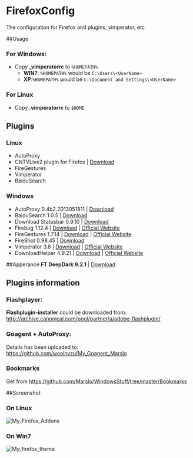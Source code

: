 FirefoxConfig
=============

The configuration for Firefox and plugins, vimperator, etc

##Usage
### For Windows:
- Copy **_vimperatorrc** to <code>%HOMEPATH%</code>
    - **WIN7**: <code>%HOMEPATH%</code> would be <code>C:\Users\\\<UserName></code>
    - **XP**:<code>%HOMEPATH%</code> would be <code>C:\Document and Settings\\\<UserName></code>

### For Linux
- Copy **.vimperatorrc** to <code>$HOME</code>

## Plugins
### Linux
- AutoProxy
- CNTVLive2 plugin for Firefox | [Download](http://t.live.cntv.cn/newp2pb/plugins/npCNTVLive2_Linux_32.xpi)
- FireGestures
- Vimperator
- BaiduSearch

### Windows
- AutoProxy 0.4b2.2013051811 | [Download](https://addons.mozilla.org/en-US/firefox/addon/autoproxy/?src=search) 
- BaiduSearch 1.0.5 | [Download](https://addons.mozilla.org/en-US/firefox/addon/baidu-search/?src=search)
- Download Statusbar 0.9.10 | [Download](https://addons.mozilla.org/en-US/firefox/addon/download-statusbar/?src=ss)
- Firebug 1.12.4 | [Download](https://addons.mozilla.org/en-US/firefox/addon/firebug/?src=search) | [Official Website](https://www.getfirebug.com/)
- FireGestures 1.7.14 | [Download](https://addons.mozilla.org/en-US/firefox/addon/firegestures/?src=search) | [Official Website](http://www.xuldev.org/firegestures/)
- FireShot 0.98.45 | [Download](https://addons.mozilla.org/en-US/firefox/addon/fireshot/?src=search)
- Vimperator 3.8 | [Download](https://addons.mozilla.org/en-US/firefox/addon/vimperator/?src=search) | [Official Website](http://www.vimperator.org/)
- DownloadHelper 4.9.21 | [Download](https://addons.mozilla.org/en-US/firefox/addon/video-downloadhelper/?src=ss) | [Official Website](http://www.downloadhelper.net/)

##Apperance
**FT DeepDark 9.2.1** | [Download](https://addons.mozilla.org/en-US/firefox/addon/ft-deepdark/)

## Plugins information
### Flashplayer:
**Flashplugin-installer** could be downloaded from: http://archive.canonical.com/pool/partner/a/adobe-flashplugin/

### Goagent + AutoProxy:
Details has been uploaded to: https://github.com/woainvzu/My_Goagent_Marslo

### Bookmarks
Get from https://github.com/Marslo/WindowsStuff/tree/master/Bookmarks

##Screenshot
### On Linux
![My_Firefox_Addons](https://github.com/Marslo/FirefoxConfig/blob/master/Screenshots/firefox_addons.png?raw=true)

### On Win7
![My_firefox_theme](https://github.com/Marslo/FirefoxConfig/blob/master/Screenshots/firefox_addons_window7.png?raw=true)
